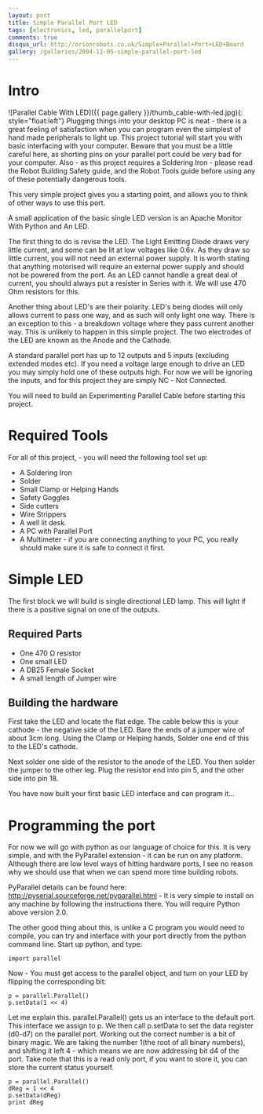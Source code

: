 ```yaml
---
layout: post
title: Simple Parallel Port LED
tags: [electronics, led, parallelport]
comments: true
disqus_url: http://orionrobots.co.uk/Simple+Parallel+Port+LED+Board
gallery: /galleries/2004-11-05-simple-parallel-port-led
---
```

# Intro

![Parallel Cable With LED]({{ page.gallery }}/thumb_cable-with-led.jpg){: style="float:left"}
Plugging things into your desktop PC is neat - there is a great feeling of satisfaction when you can program even the simplest of hand made peripherals to light up. This project tutorial will start you with basic interfacing with your computer. Beware that you must be a little careful here, as shorting pins on your parallel port could be very bad for your computer. Also - as this project requires a Soldering Iron - please read the Robot Building Safety guide, and the Robot Tools guide before using any of these potentially dangerous tools.
 
This very simple project gives you a starting point, and allows you to think of other ways to use this port.
 
A small application of the basic single LED version is an Apache Monitor With Python and An LED.
 
The first thing to do is revise the LED. The Light Emitting Diode draws very little current, and some can be lit at low voltages like 0.6v. As they draw so little current, you will not need an external power supply. It is worth stating that anything motorised will require an external power supply and should not be powered from the port. As an LED cannot handle a great deal of current, you should always put a resister in Series with it. We will use 470 Ohm resistors for this.
 
Another thing about LED's are their polarity. LED's being diodes will only allows current to pass one way, and as such will only light one way. There is an exception to this - a breakdown voltage where they pass current another way. This is unlikely to happen in this simple project. The two electrodes of the LED are known as the Anode and the Cathode.
 
A standard parallel port has up to 12 outputs and 5 inputs (excluding extended modes etc). If you need a voltage large enough to drive an LED you may simply hold one of these outputs high. For now we will be ignoring the inputs, and for this project they are simply NC - Not Connected.
 
You will need to build an Experimenting Parallel Cable before starting this project.

# Required Tools

For all of this project, - you will need the following tool set up:
 
* A Soldering Iron
* Solder
* Small Clamp or Helping Hands
* Safety Goggles
* Side cutters
* Wire Strippers
* A well lit desk.
* A PC with Parallel Port
* A Multimeter - if you are connecting anything to your PC, you really should make sure it is safe to connect it first.

# Simple LED

The first block we will build is single directional LED lamp. This will light if there is a positive signal on one of the outputs.

## Required Parts

* One 470 Ω resistor
* One small LED
* A DB25 Female Socket
* A small length of Jumper wire

## Building the hardware

First take the LED and locate the flat edge. The cable below this is your cathode - the negative side of the LED. Bare the ends of a jumper wire of about 3cm long. Using the Clamp or Helping hands, Solder one end of this to the LED's cathode.
 
Next solder one side of the resistor to the anode of the LED. You then solder the jumper to the other leg. Plug the resistor end into pin 5, and the other side into pin 18.
 
You have now built your first basic LED interface and can program it...

# Programming the port

For now we will go with python as our language of choice for this. It is very simple, and with the PyParallel extension - it can be run on any platform. Although there are low level ways of hitting hardware ports, I see no reason why we should use that when we can spend more time building robots.
 
PyParallel details can be found here:
http://pyserial.sourceforge.net/pyparallel.html - It is very simple to install on any machine by following the instructions there. You will require Python above version 2.0.
 
The other good thing about this, is unlike a C program you would need to compile, you can try and interface with your port directly from the python command line. Start up python, and type:

    import parallel
    
Now - You must get access to the parallel object, and turn on your LED by flipping the corresponding bit:

    p = parallel.Parallel()
    p.setData(1 << 4)
    
Let me explain this. parallel.Parallel() gets us an interface to the default port. This interface we assign to p. We then call p.setData to set the data register (d0-d7) on the parallel port. Working out the correct number is a bit of binary magic. We are taking the number 1(the root of all binary numbers), and shifting it left 4 - which means we are now addressing bit d4 of the port. Take note that this is a read only port, if you want to store it, you can store the current status yourself.

    p = parallel.Parallel()
    dReg = 1 << 4
    p.setData(dReg)
    print dReg
    
